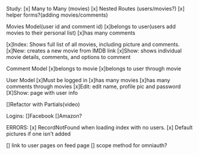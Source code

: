 Study:
[x] Many to Many (movies)
[x] Nested Routes (users/movies?)
[x] helper forms?(adding movies/comments)

Movies Model(user id and comment id)
[x]belongs to user(users add movies to their personal list)
[x]has many comments

[x]Index: Shows full list of all movies, including picture and comments.
[x]New: creates a new movie from IMDB link
[x]Show: shows individual movie details, comments, and options to comment

Comment Model
[x]belongs to movie
[x]belongs to user through movie 

User Model 
[x]Must be logged in
[x]has many movies 
[x]has many comments through movies
[x]Edit: edit name, profile pic and password
[X]Show: page with user info 

[]Refactor with Partials(video)

Logins:
[]Facebook
[]Amazon?

ERRORS:
[x] RecordNotFound when loading index with no users.
[x] Default pictures if one isn't added

[] link to user pages on feed page
[] scope method for omniauth?